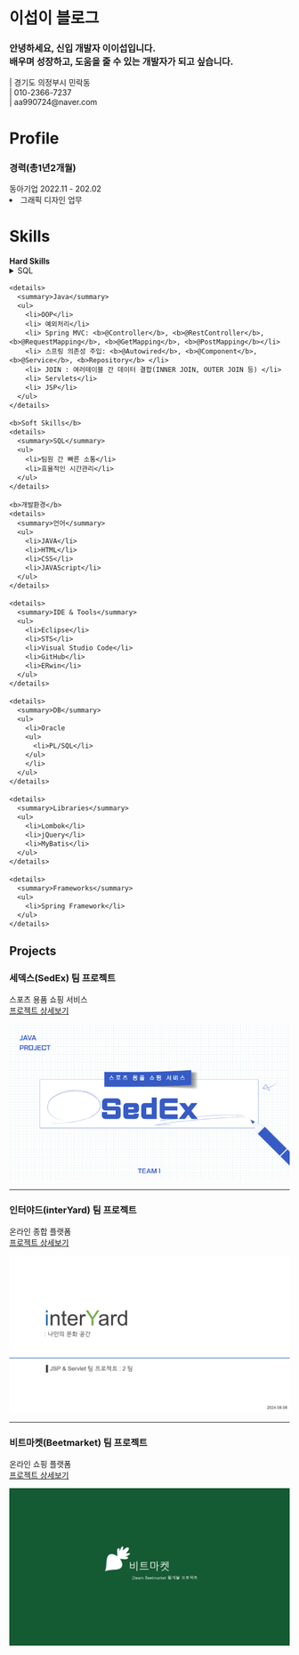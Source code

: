   <div class="header">
    <h1>이섭이 블로그</h1>
    <h3>안녕하세요, 신입 개발자 이이섭입니다.<br>
    배우며 성장하고, 도움을 줄 수 있는 개발자가 되고 싶습니다.</h3>
    | 경기도 의정부시 민락동 <br>
    | 010-2366-7237 <br>
    | aa990724@naver.com
  </div>

  <div class="Profile">
    <h1>Profile</h1>
    <h3>경력(총1년2개월)</h3>
    동아기업 2022.11 - 202.02
    <li>그래픽 디자인 업무</li>
  </div>

  <div class="Skills"> 
    <h1>Skills</h1>
    <b>Hard Skills</b>
    <details>
      <summary>SQL</summary>
      <ul>
        <li> CRUD(Create, Read, Update, Delete) : 일반게시판, 공지사항, 메시지, 회원관리 </li>
        <li> 제약조건: primaryKey, not null, unique, foreign key, check</li>
        <li> DML: 데이터 (SELECT, INSERT, UPDATE, DELETE) </li>
        <li> DDL:  테이블 생성 삭제 (CREATE, ALTER, DROP) </li>
        <li> DCL: 권한관리 (GRANT, REVOKE) </li>
        <li> JOIN: 여러테이블 간 데이터 결합(INNER JOIN, OUTER JOIN 등) </li>
        <li> Subqueries: 서브쿼리를 활용한 복잡한 데이터 조회(SELECT, WHERE, FROM) </li>
        <li> Transaction: (COMMIT, ROLLBACK) </li>
      </ul>
    </details>
    
    <details>
      <summary>Java</summary>
      <ul>
        <li>OOP</li>
        <li> 예외처리</li>
        <li> Spring MVC: <b>@Controller</b>, <b>@RestController</b>, <b>@RequestMapping</b>, <b>@GetMapping</b>, <b>@PostMapping</b></li>
        <li> 스프링 의존성 주입: <b>@Autowired</b>, <b>@Component</b>, <b>@Service</b>, <b>Repository</b> </li>
        <li> JOIN : 여러테이블 간 데이터 결합(INNER JOIN, OUTER JOIN 등) </li>
        <li> Servlets</li>
        <li> JSP</li>
      </ul>
    </details>
  
    <b>Soft Skills</b>
    <details>
      <summary>SQL</summary>
      <ul>
        <li>팀원 간 빠른 소통</li>
        <li>효율적인 시간관리</li>
      </ul>
    </details>
  
    <b>개발환경</b>
    <details>
      <summary>언어</summary>
      <ul>
        <li>JAVA</li>
        <li>HTML</li>
        <li>CSS</li>
        <li>JAVAScript</li>
      </ul>
    </details>
    
    <details>
      <summary>IDE & Tools</summary>
      <ul>
        <li>Eclipse</li>
        <li>STS</li>
        <li>Visual Studio Code</li>
        <li>GitHub</li>
        <li>ERwin</li>
      </ul>
    </details>
    
    <details>
      <summary>DB</summary>
      <ul>
        <li>Oracle
        <ul>
          <li>PL/SQL</li>
        </ul>
        </li>
      </ul>
    </details>
  
    <details>
      <summary>Libraries</summary>
      <ul>
        <li>Lombok</li>
        <li>jQuery</li>
        <li>MyBatis</li>
      </ul>
    </details>
  
    <details>
      <summary>Frameworks</summary>
      <ul>
        <li>Spring Framework</li>
      </ul>
    </details>
</div>

## Projects

### 세덱스(SedEx) 팀 프로젝트
스포츠 용품 쇼핑 서비스  
[프로젝트 상세보기](HTML/Project/SedEex/SedEex.html)

![SedEx 프로젝트](image/projects/SedEx/backgroundSedEx.png)

---

### 인터야드(interYard) 팀 프로젝트
온라인 종합 플랫폼  
[프로젝트 상세보기](HTML/Project/interyard/interyard.html)

![interYard 프로젝트](image/projects/interYard/interYard사진.png)

---

### 비트마켓(Beetmarket) 팀 프로젝트
온라인 쇼핑 플랫폼  
[프로젝트 상세보기](HTML/Project/Beetmarket/Beetmarket.html)

![Beetmarket 프로젝트](image/projects/beetmarket/beetmarket사진.png)
